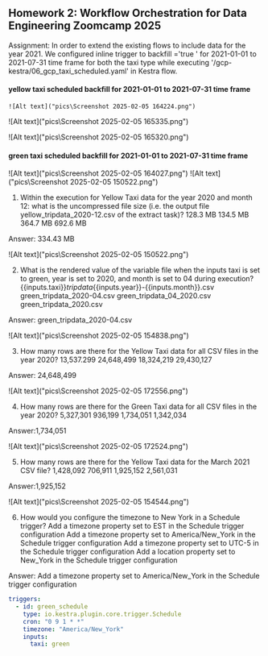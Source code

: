 ## Homework 2: Workflow Orchestration for Data Engineering Zoomcamp 2025

Assignment: In order to extend the existing flows to include data for the year 2021. We configured inline trigger to  backfill ='true ' for 2021-01-01 to 2021-07-31 time frame for both the taxi type while executing '/gcp-kestra/06_gcp_taxi_scheduled.yaml' in Kestra flow.



#### yellow taxi scheduled backfill for 2021-01-01 to 2021-07-31 time frame 

```![Alt text]("pics\Screenshot 2025-02-05 164224.png")```

![Alt text]("pics\Screenshot 2025-02-05 165335.png")

![Alt text]("pics\Screenshot 2025-02-05 165320.png")

#### green taxi scheduled backfill for 2021-01-01 to 2021-07-31 time frame 

![Alt text]("pics\Screenshot 2025-02-05 164027.png")
![Alt text]("pics\Screenshot 2025-02-05 150522.png")



1. Within the execution for Yellow Taxi data for the year 2020 and month 12: what is the uncompressed file size (i.e. the output file yellow_tripdata_2020-12.csv of the extract task)?
128.3 MB
134.5 MB
364.7 MB
692.6 MB

Answer: 334.43 MB

![Alt text]("pics\Screenshot 2025-02-05 150522.png")


2. What is the rendered value of the variable file when the inputs taxi is set to green, year is set to 2020, and month is set to 04 during execution?
{{inputs.taxi}}_tripdata_{{inputs.year}}-{{inputs.month}}.csv
green_tripdata_2020-04.csv
green_tripdata_04_2020.csv
green_tripdata_2020.csv

Answer: green_tripdata_2020-04.csv

![Alt text]("pics\Screenshot 2025-02-05 154838.png")


3. How many rows are there for the Yellow Taxi data for all CSV files in the year 2020?
13,537.299
24,648,499
18,324,219
29,430,127

Answer: 24,648,499

![Alt text]("pics\Screenshot 2025-02-05 172556.png")

4. How many rows are there for the Green Taxi data for all CSV files in the year 2020?
5,327,301
936,199
1,734,051
1,342,034

Answer:1,734,051

![Alt text]("pics\Screenshot 2025-02-05 172524.png")


5. How many rows are there for the Yellow Taxi data for the March 2021 CSV file?
1,428,092
706,911
1,925,152
2,561,031

Answer:1,925,152

![Alt text]("pics\Screenshot 2025-02-05 154544.png")


6. How would you configure the timezone to New York in a Schedule trigger?
Add a timezone property set to EST in the Schedule trigger configuration
Add a timezone property set to America/New_York in the Schedule trigger configuration
Add a timezone property set to UTC-5 in the Schedule trigger configuration
Add a location property set to New_York in the Schedule trigger configuration

Answer: Add a timezone property set to America/New_York in the Schedule trigger configuration

```yaml
triggers:
  - id: green_schedule
    type: io.kestra.plugin.core.trigger.Schedule
    cron: "0 9 1 * *"
    timezone: "America/New_York" 
    inputs:
      taxi: green
```
